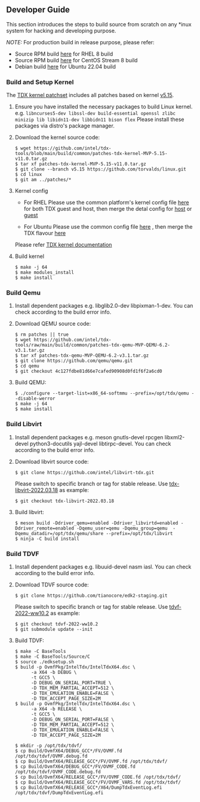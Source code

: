 
## Developer Guide

This section introduces the steps to build source from scratch on any *inux system
for hacking and developing purpose.

_NOTE:_ For production build in release purpose, please refer:
- Source RPM build [here](https://github.com/intel/tdx-tools/tree/main/build/rhel-8) for RHEL 8 build
- Source RPM build [here](https://github.com/intel/tdx-tools/tree/main/build/centos-stream-8) for CentOS Stream 8 build
- Debian build [here](https://github.com/intel/tdx-tools/tree/main/build/ubuntu-22.04) for Ubuntu 22.04 build

### Build and Setup Kernel

The [TDX kernel patchset](https://github.com/intel/tdx-tools/blob/main/build/common/patches-tdx-kernel-MVP-5.15-v11.0.tar.gz) includes
all patches based on kernel [v5.15](https://github.com/torvalds/linux/releases/tag/v5.15).


1. Ensure you have installed the necessary packages to build Linux kernel. e.g. `libncurses5-dev libssl-dev build-essential openssl zlibc minizip lib libidn11-dev libbidn11 bison flex`
Please install these packages via distro's package manager.

2. Download the kernel source code:

   ```
   $ wget https://github.com/intel/tdx-tools/blob/main/build/common/patches-tdx-kernel-MVP-5.15-v11.0.tar.gz
   $ tar xf patches-tdx-kernel-MVP-5.15-v11.0.tar.gz
   $ git clone --branch v5.15 https://github.com/torvalds/linux.git
   $ cd linux
   $ git am ../patches/*
   ```

3. Kernel config

   - For RHEL
      Please use the common platform's kernel config file [here](https://github.com/intel/tdx-tools/blob/main/build/rhel-8/intel-mvp-tdx-kernel/tdx-base.config)
      for both TDX guest and host, then merge the detal config for [host](https://github.com/intel/tdx-tools/blob/main/build/rhel-8/intel-mvp-tdx-kernel/kernel-x86_64-rhel.config)
      or [guest](https://github.com/intel/tdx-tools/blob/main/build/rhel-8/intel-mvp-tdx-kernel/kernel-x86_64-guest-rhel.config)

   - For Ubuntu
      Please use the common config file [here](https://github.com/intel/tdx-tools/blob/main/build/ubuntu-22.04/intel-mvp-tdx-kernel/debian.master/config/amd64/config.common.amd64)
      , then merge the TDX flavour [here](https://github.com/intel/tdx-tools/blob/main/build/ubuntu-22.04/intel-mvp-tdx-kernel/debian.master/config/amd64/config.flavour.generic)

   Please refer [TDX kernel documentation](https://github.com/intel/linux-kernel-dcp/blob/main/Documentation/virt/kvm/intel-tdx.rst)

4. Build kernel

   ```
   $ make -j 64
   $ make modules_install
   $ make install
   ```

### Build Qemu

1. Install dependent packages
   e.g. libglib2.0-dev libpixman-1-dev. You can check according to the build
   error info.

2. Download QEMU source code:

   ```
   $ rm patches || true
   $ wget https://github.com/intel/tdx-tools/raw/main/build/common/patches-tdx-qemu-MVP-QEMU-6.2-v3.1.tar.gz
   $ tar xf patches-tdx-qemu-MVP-QEMU-6.2-v3.1.tar.gz
   $ git clone https://github.com/qemu/qemu.git
   $ cd qemu
   $ git checkout 4c127fdbe81d66e7cafed90908d0fd1f6f2a6cd0
   ```

3. Build QEMU:

   ```
   $ ./configure --target-list=x86_64-softmmu --prefix=/opt/tdx/qemu --disable-werror
   $ make -j 64
   $ make install
   ```

### Build Libvirt

1. Install dependent packages
   e.g. meson gnutls-devel rpcgen libxml2-devel python3-docutils yajl-devel libtirpc-devel.
   You can check according to the build error info.

2. Download libvirt source code:

   ```
   $ git clone https://github.com/intel/libvirt-tdx.git
   ```

   Please switch to specific branch or tag for stable release.
   Use [tdx-libvirt-2022.03.18](https://github.com/intel/tdx-tools/blob/66b8d09600ddebdb8d460c4573cebc59bf099b06/build/rhel-8/intel-mvp-tdx-libvirt/build.sh) as example:

   ```
   $ git checkout tdx-libvirt-2022.03.18
   ```

3. Build libvirt:

   ```
   $ meson build -Ddriver_qemu=enabled -Ddriver_libvirtd=enabled -Ddriver_remote=enabled -Dqemu_user=qemu -Dqemu_group=qemu  -Dqemu_datadir=/opt/tdx/qemu/share --prefix=/opt/tdx/libvirt
   $ ninja -C build install
   ```

### Build TDVF

1. Install dependent packages
   e.g. libuuid-devel nasm iasl.
   You can check according to the build error info.

2. Download TDVF source code:

   ```
   $ git clone https://github.com/tianocore/edk2-staging.git
   ```

   Please switch to specific branch or tag for stable release.
   Use [tdvf-2022-ww10.2](https://github.com/intel/tdx-tools/blob/66b8d09600ddebdb8d460c4573cebc59bf099b06/build/rhel-8/intel-mvp-tdx-tdvf/build.sh) as example:

   ```
   $ git checkout tdvf-2022-ww10.2
   $ git submodule update --init
   ```

3. Build TDVF:

   ```
   $ make -C BaseTools
   $ make -C BaseTools/Source/C
   $ source ./edksetup.sh
   $ build -p OvmfPkg/IntelTdx/IntelTdxX64.dsc \
         -a X64 -b DEBUG \
         -t GCC5 \
         -D DEBUG_ON_SERIAL_PORT=TRUE \
         -D TDX_MEM_PARTIAL_ACCEPT=512 \
         -D TDX_EMULATION_ENABLE=FALSE \
         -D TDX_ACCEPT_PAGE_SIZE=2M
   $ build -p OvmfPkg/IntelTdx/IntelTdxX64.dsc \
         -a X64 -b RELEASE \
         -t GCC5 \
         -D DEBUG_ON_SERIAL_PORT=FALSE \
         -D TDX_MEM_PARTIAL_ACCEPT=512 \
         -D TDX_EMULATION_ENABLE=FALSE \
         -D TDX_ACCEPT_PAGE_SIZE=2M

   $ mkdir -p /opt/tdx/tdvf/
   $ cp Build/OvmfX64/DEBUG_GCC*/FV/OVMF.fd /opt/tdx/tdvf/OVMF.debug.fd
   $ cp Build/OvmfX64/RELEASE_GCC*/FV/OVMF.fd /opt/tdx/tdvf/
   $ cp Build/OvmfX64/DEBUG_GCC*/FV/OVMF_CODE.fd /opt/tdx/tdvf/OVMF_CODE.debug.fd
   $ cp Build/OvmfX64/RELEASE_GCC*/FV/OVMF_CODE.fd /opt/tdx/tdvf/
   $ cp Build/OvmfX64/RELEASE_GCC*/FV/OVMF_VARS.fd /opt/tdx/tdvf/
   $ cp Build/OvmfX64/RELEASE_GCC*/X64/DumpTdxEventLog.efi /opt/tdx/tdvf/DumpTdxEventLog.efi
   ```
